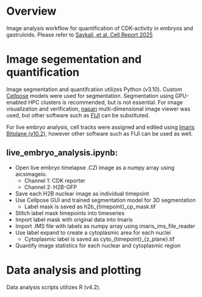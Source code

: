 # Overview
Image analysis workflow for quantification of CDK-activity in embryos and gastruloids.
Please refer to [Saykali, et al. Cell Report 2025](https://doi.org/10.1016/j.celrep.2025.115558)

# Image segementation and quantification
Image segmentation and quantifcation utilizes Python (v3.10). Custom [Cellpose](https://github.com/MouseLand/cellpose) models were used for segmentation. Segmentation using GPU-enabled HPC clusters is recommended, but is not essential.
For image visualization and verification, [napari](https://github.com/napari/napari) multi-dimensional image viewer was used, but other software such as [FIJI](https://fiji.sc/) can be substituted.

For live embryo analysis, cell tracks were assigned and edited using [Imaris Bitplane (v10.2)](https://imaris.oxinst.com/), however other software such as FIJI can be used as well.

## live_embryo_analysis.ipynb:

- Open live embryo timelapse .CZI image as a numpy array using aicsimageio.
  + Channel 1: CDK reporter
  + Channel 2: H2B-GFP
- Save each H2B nuclear image as individual timepoint
- Use Cellpose GUI and trained segmentation model for 3D segmentation
  + Label mask is saved as h2b_{timepoint}_cp_mask.tif
- Stitch label mask timepoints into timeseries
- Import label mask with original data into Imaris
- Import .IMS file with labels as numpy array using imaris_ims_file_reader
- Use label expand to create a cytoplasmic area for each nuclei
  + Cytoplasmic label is saved as cyto_{timepoint}_{z_plane}.tif
- Quantify image statistics for each nuclear and cytoplasmic region

# Data analysis and plotting
Data analysis scripts utilizes R (v4.2).

